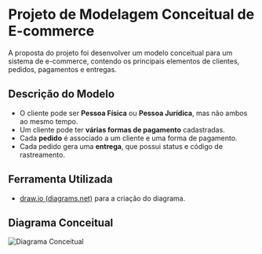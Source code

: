 # Projeto de Modelagem Conceitual de E-commerce

A proposta do projeto foi desenvolver um modelo conceitual para um sistema de e-commerce, contendo os principais elementos de clientes, pedidos, pagamentos e entregas.

## Descrição do Modelo

- O cliente pode ser **Pessoa Física** ou **Pessoa Jurídica**, mas não ambos ao mesmo tempo.
- Um cliente pode ter **várias formas de pagamento** cadastradas.
- Cada **pedido** é associado a um cliente e uma forma de pagamento.
- Cada pedido gera uma **entrega**, que possui status e código de rastreamento.

## Ferramenta Utilizada

- [draw.io (diagrams.net)](https://draw.io) para a criação do diagrama.

## Diagrama Conceitual

![Diagrama Conceitual](caminho/para/o/seu/diagrama.png)
